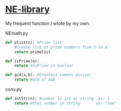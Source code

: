 # [NE-library](https://github.com/WisTiCeJEnT/ne-library)
My frequent function I wrote by my own.

NEmath.py
```python
def plist(n): #Prime list
    #Create list of prime numbers from 2 to N
    return primelist

def isPrime(n):
    return #IsPrime in boolean

def gcd(a,b): #Greatest common divisor
    return #GCD of A&B
```
conv.py
```python
def intStr(n): #number in int or string  ex: 1
    return #that number in string       ex: "one"
```
